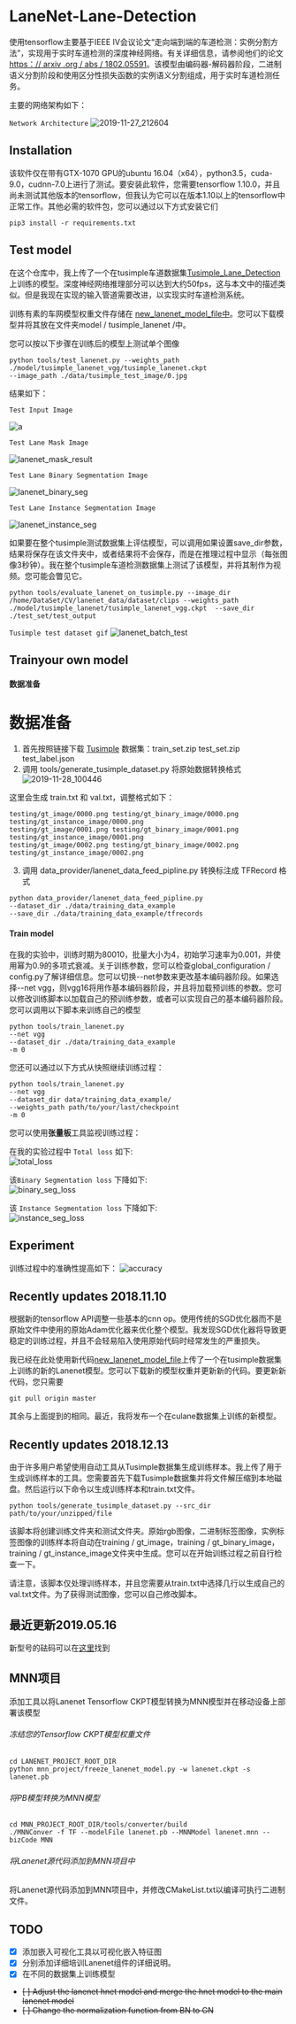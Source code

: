 # LaneNet-Lane-Detection

使用tensorflow主要基于IEEE IV会议论文“走向端到端的车道检测：实例分割方法”，实现用于实时车道检测的深度神经网络。有关详细信息，请参阅他们的论文 [https：// arxiv .org / abs / 1802.05591](https://arxiv.org/abs/1802.05591)。该模型由编码器-解码器阶段，二进制语义分割阶段和使用区分性损失函数的实例语义分割组成，用于实时车道检测任务。

主要的网络架构如下：

`Network Architecture`
![2019-11-27_212604](README\2019-11-27_212604-1575372052560.jpg)

## Installation

该软件仅在带有GTX-1070 GPU的ubuntu 16.04（x64），python3.5，cuda-9.0，cudnn-7.0上进行了测试。要安装此软件，您需要tensorflow 1.10.0，并且尚未测试其他版本的tensorflow，但我认为它可以在版本1.10以上的tensorflow中正常工作。其他必需的软件包，您可以通过以下方式安装它们

```
pip3 install -r requirements.txt
```

## Test model

在这个仓库中，我上传了一个在tusimple车道数据集[Tusimple_Lane_Detection](http://benchmark.tusimple.ai/#/)上训练的模型。深度神经网络推理部分可以达到大约50fps，这与本文中的描述类似。但是我现在实现的输入管道需要改进，以实现实时车道检测系统。

训练有素的车网模型权重文件存储在 [new_lanenet_model_file中](https://www.dropbox.com/sh/tnsf0lw6psszvy4/AAA81r53jpUI3wLsRW6TiPCya?dl=0)。您可以下载模型并将其放在文件夹model / tusimple_lanenet /中。

您可以按以下步骤在训练后的模型上测试单个图像

```
python tools/test_lanenet.py --weights_path ./model/tusimple_lanenet_vgg/tusimple_lanenet.ckpt 
--image_path ./data/tusimple_test_image/0.jpg
```

结果如下：

`Test Input Image`

![a](H:\real_work\LanNet_车道检测\lanenet-lane-detection-master\README\a.jpg)

`Test Lane Mask Image`

![lanenet_mask_result](H:\real_work\LanNet_车道检测\lanenet-lane-detection-master\README\lanenet_mask_result.png)

`Test Lane Binary Segmentation Image`

![lanenet_binary_seg](H:\real_work\LanNet_车道检测\lanenet-lane-detection-master\README\lanenet_binary_seg.png)

`Test Lane Instance Segmentation Image`

![lanenet_instance_seg](H:\real_work\LanNet_车道检测\lanenet-lane-detection-master\README\lanenet_instance_seg.png)

如果要在整个tusimple测试数据集上评估模型，可以调用如果设置save_dir参数，结果将保存在该文件夹中，或者结果将不会保存，而是在推理过程中显示（每张图像3秒钟）。我在整个tusimple车道检测数据集上测试了该模型，并将其制作为视频。您可能会瞥见它。

```
python tools/evaluate_lanenet_on_tusimple.py --image_dir /home/DataSet/CV/lanenet_data/dataset/clips --weights_path ./model/tusimple_lanenet/tusimple_lanenet_vgg.ckpt  --save_dir ./test_set/test_output
```

`Tusimple test dataset gif`
![lanenet_batch_test](H:\real_work\LanNet_车道检测\lanenet-lane-detection-master\README\lanenet_batch_test.gif)

## Trainyour own model

#### 数据准备

# 数据准备

1. 首先按照链接下载 [Tusimple](https://github.com/TuSimple/tusimple-benchmark/issues/3) 数据集：train_set.zip  test_set.zip test_label.json
2. 调用 tools/generate_tusimple_dataset.py 将原始数据转换格式
   ![2019-11-28_100446](H:\real_work\LanNet_车道检测\lanenet-lane-detection-master\README\2019-11-28_100446.jpg)

这里会生成 train.txt 和 val.txt，调整格式如下：

```
testing/gt_image/0000.png testing/gt_binary_image/0000.png testing/gt_instance_image/0000.png
testing/gt_image/0001.png testing/gt_binary_image/0001.png testing/gt_instance_image/0001.png
testing/gt_image/0002.png testing/gt_binary_image/0002.png testing/gt_instance_image/0002.png
```

3. 调用 data_provider/lanenet_data_feed_pipline.py 转换标注成 TFRecord 格式

```
python data_provider/lanenet_data_feed_pipline.py 
--dataset_dir ./data/training_data_example
--save_dir ./data/training_data_example/tfrecords
```

#### Train model

在我的实验中，训练时期为80010，批量大小为4，初始学习速率为0.001，并使用幂为0.9的多项式衰减。关于训练参数，您可以检查global_configuration / config.py了解详细信息。您可以切换--net参数来更改基本编码器阶段。如果选择--net vgg，则vgg16将用作基本编码器阶段，并且将加载预训练的参数。您可以修改训练脚本以加载自己的预训练参数，或者可以实现自己的基本编码器阶段。您可以调用以下脚本来训练自己的模型

```
python tools/train_lanenet.py 
--net vgg 
--dataset_dir ./data/training_data_example
-m 0
```

您还可以通过以下方式从快照继续训练过程：

```
python tools/train_lanenet.py 
--net vgg 
--dataset_dir data/training_data_example/ 
--weights_path path/to/your/last/checkpoint
-m 0
```

您可以使用**张量板**工具监视训练过程：

在我的实验过程中 `Total loss` 如下:  
![total_loss](H:\real_work\LanNet_车道检测\lanenet-lane-detection-master\README\total_loss.png)

该`Binary Segmentation loss` 下降如下:  
![binary_seg_loss](H:\real_work\LanNet_车道检测\lanenet-lane-detection-master\README\binary_seg_loss.png)

该 `Instance Segmentation loss` 下降如下:  
![instance_seg_loss](H:\real_work\LanNet_车道检测\lanenet-lane-detection-master\README\instance_seg_loss.png)

## Experiment

训练过程中的准确性提高如下：
![accuracy](H:\real_work\LanNet_车道检测\lanenet-lane-detection-master\README\accuracy.png)

## Recently updates 2018.11.10

根据新的tensorflow API调整一些基本的cnn op。使用传统的SGD优化器而不是原始文件中使用的原始Adam优化器来优化整个模型。我发现SGD优化器将导致更稳定的训练过程，并且不会轻易陷入使用原始代码时经常发生的严重损失。

我已经在此处使用新代码[new_lanenet_model_file](https://www.dropbox.com/sh/tnsf0lw6psszvy4/AAA81r53jpUI3wLsRW6TiPCya?dl=0)上传了一个在tusimple数据集上训练的新的Lanenet模型。您可以下载新的模型权重并更新新的代码。要更新新代码，您只需要

```
git pull origin master
```

其余与上面提到的相同。最近，我将发布一个在culane数据集上训练的新模型。

## Recently updates 2018.12.13

由于许多用户希望使用自动工具从Tusimple数据集生成训练样本。我上传了用于生成训练样本的工具。您需要首先下载Tusimple数据集并将文件解压缩到本地磁盘。然后运行以下命令以生成训练样本和train.txt文件。

```angular2html
python tools/generate_tusimple_dataset.py --src_dir path/to/your/unzipped/file

```

该脚本将创建训练文件夹和测试文件夹。原始rgb图像，二进制标签图像，实例标签图像的训练样本将自动在training / gt_image，training / gt_binary_image，training / gt_instance_image文件夹中生成。您可以在开始训练过程之前自行检查一下。

请注意，该脚本仅处理训练样本，并且您需要从train.txt中选择几行以生成自己的val.txt文件。为了获得测试图像，您可以自己修改脚本。

## 最近更新2019.05.16

新型号的砝码可以在[这里](https://www.dropbox.com/sh/tnsf0lw6psszvy4/AAA81r53jpUI3wLsRW6TiPCya?dl=0)找到

## MNN项目

添加工具以将Lanenet Tensorflow CKPT模型转换为MNN模型并在移动设备上部署该模型

###### 冻结您的Tensorflow CKPT模型权重文件

```
cd LANENET_PROJECT_ROOT_DIR
python mnn_project/freeze_lanenet_model.py -w lanenet.ckpt -s lanenet.pb

```

###### 将PB模型转换为MNN模型

```
cd MNN_PROJECT_ROOT_DIR/tools/converter/build
./MNNConver -f TF --modelFile lanenet.pb --MNNModel lanenet.mnn --bizCode MNN

```

###### 将Lanenet源代码添加到MNN项目中

将Lanenet源代码添加到MNN项目中，并修改CMakeList.txt以编译可执行二进制文件。

## TODO

- [x] 添加嵌入可视化工具以可视化嵌入特征图
- [x] 分别添加详细培训Lanenet组件的详细说明。
- [x] 在不同的数据集上训练模型
- ~~[ ] Adjust the lanenet hnet model and merge the hnet model to the main lanenet model~~
- ~~[ ] Change the normalization function from BN to GN~~
